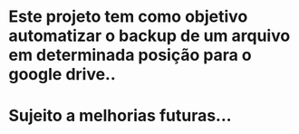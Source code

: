 # Este projeto tem como objetivo automatizar o backup de um arquivo em determinada posição para o google drive..


# Sujeito a melhorias futuras...
